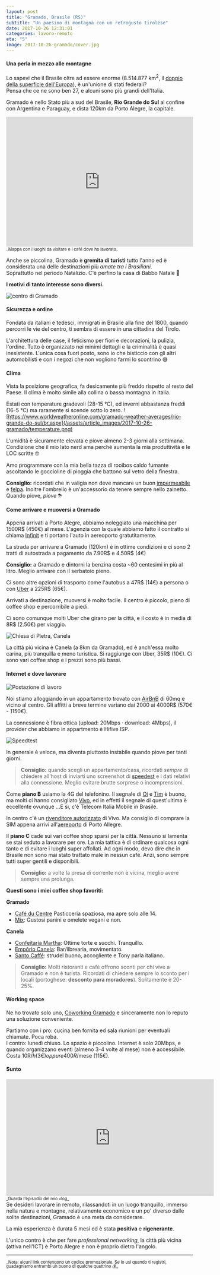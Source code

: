 ```yaml
---
layout: post
title: "Gramado, Brasile (RS)"
subtitle: "Un paesino di montagna con un retrogusto tirolese"
date: 2017-10-26 12:31:01
categories: lavoro-remoto
eta: "5"
image: 2017-10-26-gramado/cover.jpg
---
```


#### Una perla in mezzo alle montagne

Lo sapevi che il Brasile oltre ad essere enorme (8.514.877 km<sup>2</sup>, il [doppio della superficie dell'Europa](https://mapfight.appspot.com/br-vs-eu/brazil-european-union-2017-size-comparison)), è un'unione di stati federali?<br/>
Pensa che ce ne sono ben 27, e alcuni sono più grandi dell'Italia.

Gramado è nello Stato più a sud del Brasile, **Rio Grande do Sul** al confine con Argentina e Paraguay, e dista 120km da Porto Alegre, la capitale.

<iframe src="https://www.google.com/maps/d/u/0/embed?mid=13HRpRy2C2EVU_M6cJ9AKHFOWlU8Uppcr" width="100%" height="350" frameborder="0" style="border:0"></iframe>
<span style="font-size: 80%">_Mappa con i luoghi da visitare e i café dove ho lavorato_</span>

Anche se piccolina, Gramado è **gremita di turisti** tutto l'anno ed è considerata una delle destinazioni più _amate tra i Brasiliani_. <br/>Soprattutto nel periodo Natalizio. C'è perfino la casa di Babbo Natale 🎅

**I motivi di tanto interesse sono diversi.**

![centro di Gramado](/assets/article_images/2017-10-26-gramado/gramado.png)

#### Sicurezza e ordine

Fondata da italiani e tedesci, immigrati in Brasile alla fine del 1800, quando percorri le vie del centro, ti sembra di essere in una cittadina del Tirolo.

L'architettura delle case, il feticismo per fiori e decorazioni, la pulizia, l'ordine.
Tutto è organizzato nei minimi dettagli e la criminalità è quasi inesistente.
L'unica cosa fuori posto, sono io che bisticcio con gli altri automobilisti e con i negozi che non vogliono farmi lo scontrino 😅

#### Clima

Vista la posizione geografica, fa desicamente più freddo rispetto al resto del Paese.
Il clima è molto simile alla collina o bassa montagna in Italia.

Estati con temperature gradevoli (28-15 °C), ed inverni abbastanza freddi (16-5 °C) ma raramente si scende sotto lo zero.
![https://www.worldweatheronline.com/gramado-weather-averages/rio-grande-do-sul/br.aspx](/assets/article_images/2017-10-26-gramado/temperature.png)

L'umidità è sicuramente elevata e piove almeno 2-3 giorni alla settimana.
Condizione che il mio lato nerd ama perché aumenta la mia produttività e le LOC scritte 🤓

Amo programmare con la mia bella tazza di rooibos caldo fumante ascoltando le goccioline di pioggia che battono sul vetro della finestra.

**Consiglio:**
ricordati che in valigia non deve mancare un buon [impermeabile](https://www.amazon.it/gp/product/B00LOD1JS4/ref=as_li_tl?ie=UTF8&camp=3414&creative=21718&creativeASIN=B00LOD1JS4&linkCode=as2&tag=matteoborga0c-21&linkId=b3e774d77e56554e07942984592c5f8f") e [felpa](https://www.amazon.it/gp/product/B0731HZHCY/ref=as_li_tl?ie=UTF8&camp=3414&creative=21718&creativeASIN=B0731HZHCY&linkCode=as2&tag=matteoborga0c-21&linkId=7451baf4c999f3457f024cfb9a0de8c8). Inoltre l'ombrello è un'accessorio da tenere sempre nello zainetto. Quando piove, _piove_ ⛈

#### Come arrivare e muoversi a Gramado

Appena arrivati a Porto Alegre, abbiamo noleggiato una macchina per 1500R\$ (450€) al mese. L'agenzia con la quale abbiamo fatto il contratto si chiama [Infinit](http://infinitautolocadora.com.br/) e ti portano l'auto in aereoporto gratutitamente.

La strada per arrivare a Gramado (120km) è in ottime condizioni e ci sono 2 tratti di autostrada a pagamento da 7.90R$ e 4.50R$ (4€)

**Consiglio:**
a Gramado e dintorni la benzina costa ~60 centesimi in più al litro. Meglio arrivare con il serbatoio pieno.

Ci sono altre opzioni di trasporto come l'autobus a 47R$ (14€) a persona o con [Uber](https://www.uber.com/invite/mattb3617ue) a 225R$ (65€).

Arrivati a destinazione, muoversi è molto facile. Il centro è piccolo, pieno di coffee shop e percorribile a piedi.

Ci sono comunque molti Uber che girano per la città, e il costo è in media di 8R\$ (2.50€) per viaggio.

![Chiesa di Pietra, Canela](/assets/article_images/2017-10-26-gramado/canela.png)

La città più vicina è Canela (a 8km da Gramado), ed è anch'essa molto carina, più tranquilla e meno turistica. Si raggiunge con Uber, 35R\$ (10€). Ci sono vari coffee shop e i prezzi sono più bassi.

#### Internet e dove lavorare

![Postazione di lavoro](https://instagram.fpoa2-1.fna.fbcdn.net/t51.2885-15/e35/23161845_157291534873233_1992249163256954880_n.jpg)

Noi stiamo alloggiando in un appartamento trovato con [AirBnB](www.airbnb.it/c/mborgato3) di 60mq e vicino al centro. Gli affitti a breve termine variano dai 2000 ai 4000R\$ (570€ - 1150€).

La connessione è fibra ottica (upload: 20Mbps &middot; download: 4Mbps), il provider che abbiamo in appartmento è Hifive ISP.

![Speedtest](/assets/article_images/2017-10-26-gramado/speedtest.png)

In generale è veloce, ma diventa piuttosto instabile quando piove per tanti giorni.

> **Consiglio:** quando scegli un appartamento/casa, ricordati _sempre_ di chiedere all'host di inviarti uno screenshot di [speedest](http://www.speedtest.net/) e i dati relativi alla connessione. Meglio evitare brutte sorprese o incomprensioni.

Come **piano B** usiamo la 4G del telefonino. Il segnale di [Oi](http://www.oi.com.br/) e [Tim](http://www.tim.com.br/rs) è buono, ma molti ci hanno consigliato [Vivo](http://www.vivo.com.br/), ed in effetti il segnale di quest'ultima è eccellente ovunque ...E sì, c'è Telecom Italia Mobile in Brasile.

In centro c'è un [rivenditore autorizzato](https://www.google.com.br/maps/place/Loja+Vivo/@-29.3780959,-50.875515,15z/data=!4m5!3m4!1s0x0:0x26979e3e49bbe8c1!8m2!3d-29.3780959!4d-50.875515) di Vivo. Ma consiglio di comprare la SIM appena arrivi all'[aereporto](https://www.google.com.br/maps/place/Loja+Vivo/@-29.9901004,-51.1776212,15z/data=!4m5!3m4!1s0x0:0x975e9c72c51965fc!8m2!3d-29.9901004!4d-51.1776212) di Porto Allegre.

Il **piano C** cade sui vari coffee shop sparsi per la città.
Nessuno si lamenta se stai seduto a lavorare per ore.
La mia tattica è di ordinare qualcosa ogni tanto e di evitare i luoghi super affollati.
Ad ogni modo, devo dire che in Brasile non sono mai stato trattato male in nessun café. Anzi, sono sempre tutti super gentili e disponibili.

> **Consiglio:** a volte la presa di corrente non è vicina, meglio avere sempre una prolunga.

**Questi sono i miei coffee shop favoriti:**

**Gramado**

- [Café du Centre](https://www.google.com.br/maps/place/Caf%C3%A9+du+Centre/@-29.3744841,-50.8768798,15z/data=!4m5!3m4!1s0x0:0x99d81147aee0eec9!8m2!3d-29.3744841!4d-50.8768798)
  Pasticceria spaziosa, ma apre solo alle 14.
- [Mix](https://www.google.com.br/maps/place/Mix+Saud%C3%A1vel+com+Sabor/@-29.3791985,-50.870127,15z/data=!4m2!3m1!1s0x0:0x6a81b4d39c873d53?sa=X&ved=0ahUKEwiZl7r7v6PXAhWKHpAKHRxQCV0Q_BIIhAEwCg): Gustosi panini e omelete vegani e non.

**Canela**

- [Confeitaria Martha](https://www.google.it/maps/place/Confeitaria+Martha/@-29.360504,-50.8148355,17z/data=!3m1!4b1!4m5!3m4!1s0x95192db0f62378dd:0x1088cb7c06e7bbc!8m2!3d-29.360504!4d-50.8126468): Ottime torte e succhi. Tranquillo.
- [Empório Canela](https://www.google.it/maps/place/Emp%C3%B3rio+Canela/@-29.360504,-50.8148355,17z/data=!4m5!3m4!1s0x95192db6e7248fb7:0xcbffe29bce9e8202!8m2!3d-29.3639031!4d-50.8103564): Bar/librearia, movimentato.
- [Santo Caffé](https://www.google.it/maps/place/Santo+Caff%C3%A9/@-29.3629503,-50.8192135,17z/data=!3m1!4b1!4m5!3m4!1s0x95192dba4b3335cb:0xd0d8be98e0e78df2!8m2!3d-29.3629503!4d-50.8170248): strudel buono, accogliente e Tony parla italiano.

> **Consiglio:** Molti ristoranti e café offrono sconti per chi vive a Gramado e non è turista. Ricordati di chiedere sempre lo sconto per i locali (portoghese: **desconto para moradores**). Solitamente è 20-25%.

#### Working space

Ne ho trovato solo uno, [Coworking Gramado](https://www.google.com.br/maps/place/Coworking+Gramado/@-29.3773693,-50.8766413,15z/data=!4m2!3m1!1s0x0:0x998cd95078261e0f?sa=X&ved=0ahUKEwiYiNnDgaXXAhVBEZAKHV1kD_oQ_BIIgQEwCg) e sinceramente non lo reputo una soluzione conveniente.

Partiamo con i pro: cucina ben fornita ed sala riunioni per eventuali chiamate. Poca roba.<br/>
I contro: lunedì chiuso. Lo spazio è piccolino. Internet è solo 20Mbps, e quando organizzano eventi (almeno 3-4 volte al mese) non è accessibile.<br/>
Costa 10R$/h (3€) oppure 400R$/mese (115€).

#### Sunto

<iframe width="560" height="315" src="https://www.youtube.com/embed/b_3pVevrH8M?rel=0&amp;showinfo=0" frameborder="0" gesture="media" allow="encrypted-media" allowfullscreen></iframe>
<span style="font-size: 80%">_Guarda l'episodio del mio vlog_</span>

<br/>
Se desideri lavorare in remoto, rilassandoti in un luogo tranquillo, immerso nella natura e montagne, relativamente economico e un po' diverso dalle solite destinazioni, Gramado è una meta da considerare.

La mia esperienza è durata 5 mesi ed è stata **positiva** e **rigenerante**.

L'unico contro è che per fare _professional networking_, la città più vicina (attiva nell'ICT) è Porto Alegre e non è proprio dietro l'angolo.

---

<span style="font-size: 80%; line-height: 1;">
_Nota: alcuni link contengono un codice promozionale. Se lo usi quando ti registri, guadagniamo entrambi un buono di qualche quattrino 💰_
</span>

